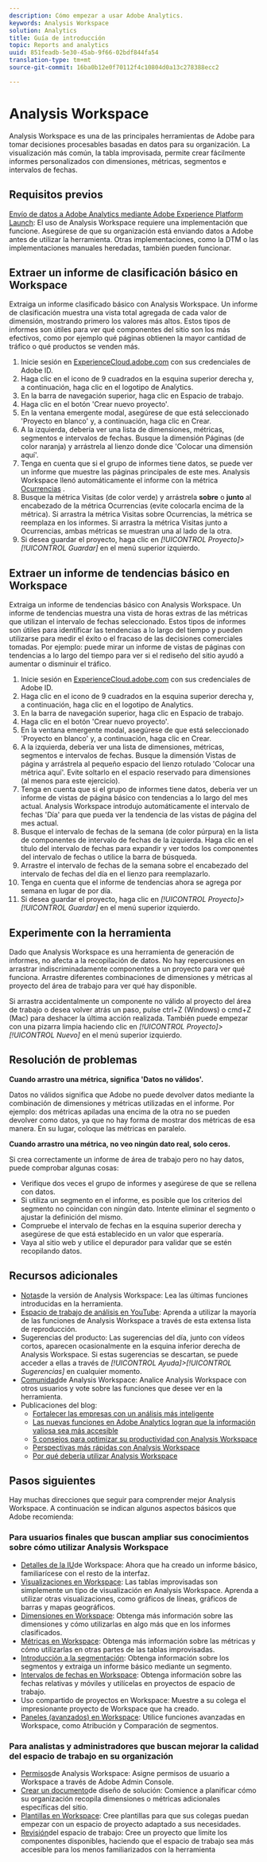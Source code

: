 ```yaml
---
description: Cómo empezar a usar Adobe Analytics.
keywords: Analysis Workspace
solution: Analytics
title: Guía de introducción
topic: Reports and analytics
uuid: 851feadb-5e30-45ab-9f66-02bdf844fa54
translation-type: tm+mt
source-git-commit: 16ba0b12e0f70112f4c10804d0a13c278388ecc2

---
```



# Analysis Workspace

Analysis Workspace es una de las principales herramientas de Adobe para tomar decisiones procesables basadas en datos para su organización. La visualización más común, la tabla improvisada, permite crear fácilmente informes personalizados con dimensiones, métricas, segmentos e intervalos de fechas.

## Requisitos previos

[Envío de datos a Adobe Analytics mediante Adobe Experience Platform Launch](/help/implement/implement-with-launch/validate-publish-prod.md): El uso de Analysis Workspace requiere una implementación que funcione. Asegúrese de que su organización está enviando datos a Adobe antes de utilizar la herramienta. Otras implementaciones, como la DTM o las implementaciones manuales heredadas, también pueden funcionar.

## Extraer un informe de clasificación básico en Workspace

Extraiga un informe clasificado básico con Analysis Workspace. Un informe de clasificación muestra una vista total agregada de cada valor de dimensión, mostrando primero los valores más altos. Estos tipos de informes son útiles para ver qué componentes del sitio son los más efectivos, como por ejemplo qué páginas obtienen la mayor cantidad de tráfico o qué productos se venden más.

1. Inicie sesión en [ExperienceCloud.adobe.com](https://experiencecloud.adobe.com) con sus credenciales de Adobe ID.
2. Haga clic en el icono de 9 cuadrados en la esquina superior derecha y, a continuación, haga clic en el logotipo de Analytics.
3. En la barra de navegación superior, haga clic en Espacio de trabajo.
4. Haga clic en el botón 'Crear nuevo proyecto'.
5. En la ventana emergente modal, asegúrese de que está seleccionado 'Proyecto en blanco' y, a continuación, haga clic en Crear.
6. A la izquierda, debería ver una lista de dimensiones, métricas, segmentos e intervalos de fechas. Busque la dimensión Páginas (de color naranja) y arrástrela al lienzo donde dice 'Colocar una dimensión aquí'.
7. Tenga en cuenta que si el grupo de informes tiene datos, se puede ver un informe que muestre las páginas principales de este mes. Analysis Workspace llenó automáticamente el informe con la métrica [Ocurrencias](/help/components/c-variables/c-metrics/metrics-occurrences.md) .
8. Busque la métrica Visitas (de color verde) y arrástrela **sobre** o **junto** al encabezado de la métrica Ocurrencias (evite colocarla encima de la métrica). Si arrastra la métrica Visitas sobre Ocurrencias, la métrica se reemplaza en los informes. Si arrastra la métrica Visitas junto a Ocurrencias, ambas métricas se muestran una al lado de la otra.
9. Si desea guardar el proyecto, haga clic en *[!UICONTROL Proyecto]&gt;[!UICONTROL Guardar]* en el menú superior izquierdo.

## Extraer un informe de tendencias básico en Workspace

Extraiga un informe de tendencias básico con Analysis Workspace. Un informe de tendencias muestra una vista de horas extras de las métricas que utilizan el intervalo de fechas seleccionado. Estos tipos de informes son útiles para identificar las tendencias a lo largo del tiempo y pueden utilizarse para medir el éxito o el fracaso de las decisiones comerciales tomadas. Por ejemplo: puede mirar un informe de vistas de páginas con tendencias a lo largo del tiempo para ver si el rediseño del sitio ayudó a aumentar o disminuir el tráfico.

1. Inicie sesión en [ExperienceCloud.adobe.com](https://experiencecloud.adobe.com) con sus credenciales de Adobe ID.
2. Haga clic en el icono de 9 cuadrados en la esquina superior derecha y, a continuación, haga clic en el logotipo de Analytics.
3. En la barra de navegación superior, haga clic en Espacio de trabajo.
4. Haga clic en el botón 'Crear nuevo proyecto'.
5. En la ventana emergente modal, asegúrese de que está seleccionado 'Proyecto en blanco' y, a continuación, haga clic en Crear.
6. A la izquierda, debería ver una lista de dimensiones, métricas, segmentos e intervalos de fechas. Busque la dimensión Vistas de página y arrástrela al pequeño espacio del lienzo rotulado 'Colocar una métrica aquí'. Evite soltarlo en el espacio reservado para dimensiones (al menos para este ejercicio).
7. Tenga en cuenta que si el grupo de informes tiene datos, debería ver un informe de vistas de página básico con tendencias a lo largo del mes actual. Analysis Workspace introdujo automáticamente el intervalo de fechas 'Día' para que pueda ver la tendencia de las vistas de página del mes actual.
8. Busque el intervalo de fechas de la semana (de color púrpura) en la lista de componentes de intervalo de fechas de la izquierda. Haga clic en el título del intervalo de fechas para expandir y ver todos los componentes del intervalo de fechas o utilice la barra de búsqueda.
9. Arrastre el intervalo de fechas de la semana sobre el encabezado del intervalo de fechas del día en el lienzo para reemplazarlo.
10. Tenga en cuenta que el informe de tendencias ahora se agrega por semana en lugar de por día.
11. Si desea guardar el proyecto, haga clic en *[!UICONTROL Proyecto]&gt;[!UICONTROL Guardar]* en el menú superior izquierdo.

## Experimente con la herramienta

Dado que Analysis Workspace es una herramienta de generación de informes, no afecta a la recopilación de datos. No hay repercusiones en arrastrar indiscriminadamente componentes a un proyecto para ver qué funciona. Arrastre diferentes combinaciones de dimensiones y métricas al proyecto del área de trabajo para ver qué hay disponible.

Si arrastra accidentalmente un componente no válido al proyecto del área de trabajo o desea volver atrás un paso, pulse ctrl+Z (Windows) o cmd+Z (Mac) para deshacer la última acción realizada. También puede empezar con una pizarra limpia haciendo clic en *[!UICONTROL Proyecto]&gt;[!UICONTROL Nuevo]* en el menú superior izquierdo.

## Resolución de problemas

**Cuando arrastro una métrica, significa 'Datos no válidos'.**

Datos no válidos significa que Adobe no puede devolver datos mediante la combinación de dimensiones y métricas utilizadas en el informe. Por ejemplo: dos métricas apiladas una encima de la otra no se pueden devolver como datos, ya que no hay forma de mostrar dos métricas de esa manera. En su lugar, coloque las métricas en paralelo.

**Cuando arrastro una métrica, no veo ningún dato real, solo ceros.**

Si crea correctamente un informe de área de trabajo pero no hay datos, puede comprobar algunas cosas:

* Verifique dos veces el grupo de informes y asegúrese de que se rellena con datos.
* Si utiliza un segmento en el informe, es posible que los criterios del segmento no coincidan con ningún dato. Intente eliminar el segmento o ajustar la definición del mismo.
* Compruebe el intervalo de fechas en la esquina superior derecha y asegúrese de que está establecido en un valor que esperaría.
* Vaya al sitio web y utilice el depurador para validar que se estén recopilando datos.

## Recursos adicionales

* [Notas](/help/analyze/analysis-workspace/new-features-in-analysis-workspace.md)de la versión de Analysis Workspace: Lea las últimas funciones introducidas en la herramienta.
* [Espacio de trabajo de análisis en YouTube](https://www.youtube.com/playlist?list=PL2tCx83mn7GuNnQdYGOtlyCu0V5mEZ8sS): Aprenda a utilizar la mayoría de las funciones de Analysis Workspace a través de esta extensa lista de reproducción.
* Sugerencias del producto: Las sugerencias del día, junto con vídeos cortos, aparecen ocasionalmente en la esquina inferior derecha de Analysis Workspace. Si estas sugerencias se descartan, se puede acceder a ellas a través de *[!UICONTROL Ayuda]&gt;[!UICONTROL Sugerencias]* en cualquier momento.
* [Comunidad](https://forums.adobe.com/community/experience-cloud/analytics-cloud/analytics/analysis-workspace)de Analysis Workspace: Analice Analysis Workspace con otros usuarios y vote sobre las funciones que desee ver en la herramienta.
* Publicaciones del blog:
   * [Fortalecer las empresas con un análisis más inteligente](https://blogs.adobe.com/digitalmarketing/analytics/adobe-analytics-fall-2016-release-empowering-organizations-smarter-analysis/)
   * [Las nuevas funciones en Adobe Analytics logran que la información valiosa sea más accesible](https://blogs.adobe.com/digitalmarketing/analytics/new-adobe-analytics-capabilities-make-powerful-insights-accessible/)
   * [5 consejos para optimizar su productividad con Analysis Workspace](https://blogs.adobe.com/digitalmarketing/analytics/5-tips-maximize-productivity-analysis-workspace/)
   * [Perspectivas más rápidas con Analysis Workspace](https://blogs.adobe.com/digitalmarketing/analytics/faster-insights-with-the-analysis-workspace/)
   * [Por qué debería utilizar Analysis Workspace](https://blogs.adobe.com/digitalmarketing/analytics/why-you-should-be-using-analysis-workspace-in-adobe-analytics/)

## Pasos siguientes

Hay muchas direcciones que seguir para comprender mejor Analysis Workspace. A continuación se indican algunos aspectos básicos que Adobe recomienda:

### Para usuarios finales que buscan ampliar sus conocimientos sobre cómo utilizar Analysis Workspace

* [Detalles de la IU](/help/analyze/analysis-workspace/build-workspace-project/t-freeform-project.md)de Workspace: Ahora que ha creado un informe básico, familiarícese con el resto de la interfaz.
* [Visualizaciones en Workspace](visualizations/freeform-analysis-visualizations.md): Las tablas improvisadas son simplemente un tipo de visualización en Analysis Workspace. Aprenda a utilizar otras visualizaciones, como gráficos de líneas, gráficos de barras y mapas geográficos.
* [Dimensiones en Workspace](/help/analyze/analysis-workspace/components/dimensions/t-breakdown-fa.md): Obtenga más información sobre las dimensiones y cómo utilizarlas en algo más que en los informes clasificados.
* [Métricas en Workspace](/help/analyze/analysis-workspace/components/apply-create-metrics.md): Obtenga más información sobre las métricas y cómo utilizarlas en otras partes de las tablas improvisadas.
* [Introducción a la segmentación](/help/analyze/analysis-workspace/components/t-freeform-project-segment.md): Obtenga información sobre los segmentos y extraiga un informe básico mediante un segmento.
* [Intervalos de fechas en Workspace](/help/analyze/analysis-workspace/components/calendar-date-ranges/calendar.md): Obtenga información sobre las fechas relativas y móviles y utilícelas en proyectos de espacio de trabajo.
* Uso compartido de proyectos en Workspace: Muestre a su colega el impresionante proyecto de Workspace que ha creado.
* [Paneles (avanzados) en Workspace](c-panels/panels.md): Utilice funciones avanzadas en Workspace, como Atribución y Comparación de segmentos.

### Para analistas y administradores que buscan mejorar la calidad del espacio de trabajo en su organización

* [Permisos](https://marketing.adobe.com/resources/help/en_US/mcloud/admin_getting_started.html)de Analysis Workspace: Asigne permisos de usuario a Workspace a través de Adobe Admin Console.
* [Crear un documento](/help/implement/prepare/solution-design.md)de diseño de solución: Comience a planificar cómo su organización recopila dimensiones o métricas adicionales específicas del sitio.
* [Plantillas en Workspace](/help/analyze/analysis-workspace/build-workspace-project/starter-projects.md): Cree plantillas para que sus colegas puedan empezar con un espacio de proyecto adaptado a sus necesidades.
* [Revisión](curate-share/curate.md)del espacio de trabajo: Cree un proyecto que limite los componentes disponibles, haciendo que el espacio de trabajo sea más accesible para los menos familiarizados con la herramienta
